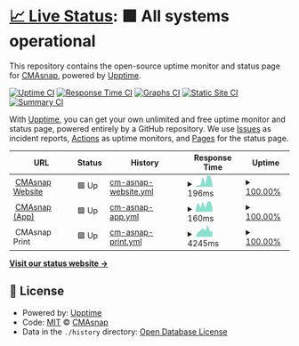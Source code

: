 # [📈 Live Status](https://status.cmasnap.com): <!--live status--> **🟩 All systems operational**

This repository contains the open-source uptime monitor and status page for [CMAsnap](https://cmasnap.com), powered by [Upptime](https://github.com/upptime/upptime).

[![Uptime CI](https://github.com/CMAsnap/status/workflows/Uptime%20CI/badge.svg)](https://github.com/CMAsnap/status/actions?query=workflow%3A%22Uptime+CI%22)
[![Response Time CI](https://github.com/CMAsnap/status/workflows/Response%20Time%20CI/badge.svg)](https://github.com/CMAsnap/status/actions?query=workflow%3A%22Response+Time+CI%22)
[![Graphs CI](https://github.com/CMAsnap/status/workflows/Graphs%20CI/badge.svg)](https://github.com/CMAsnap/status/actions?query=workflow%3A%22Graphs+CI%22)
[![Static Site CI](https://github.com/CMAsnap/status/workflows/Static%20Site%20CI/badge.svg)](https://github.com/CMAsnap/status/actions?query=workflow%3A%22Static+Site+CI%22)
[![Summary CI](https://github.com/CMAsnap/status/workflows/Summary%20CI/badge.svg)](https://github.com/CMAsnap/status/actions?query=workflow%3A%22Summary+CI%22)

With [Upptime](https://upptime.js.org), you can get your own unlimited and free uptime monitor and status page, powered entirely by a GitHub repository. We use [Issues](https://github.com/CMAsnap/status/issues) as incident reports, [Actions](https://github.com/CMAsnap/status/actions) as uptime monitors, and [Pages](https://status.cmasnap.com) for the status page.

<!--start: status pages-->
<!-- This summary is generated by Upptime (https://github.com/upptime/upptime) -->
<!-- Do not edit this manually, your changes will be overwritten -->
<!-- prettier-ignore -->
| URL | Status | History | Response Time | Uptime |
| --- | ------ | ------- | ------------- | ------ |
| <img alt="" src="https://favicons.githubusercontent.com/cmasnap.com" height="13"> [CMAsnap Website](https://cmasnap.com/) | 🟩 Up | [cm-asnap-website.yml](https://github.com/CMAsnap/status/commits/HEAD/history/cm-asnap-website.yml) | <details><summary><img alt="Response time graph" src="./graphs/cm-asnap-website/response-time-week.png" height="20"> 196ms</summary><br><a href="https://status.cmasnap.com/history/cm-asnap-website"><img alt="Response time 263" src="https://img.shields.io/endpoint?url=https%3A%2F%2Fraw.githubusercontent.com%2FCMAsnap%2Fstatus%2FHEAD%2Fapi%2Fcm-asnap-website%2Fresponse-time.json"></a><br><a href="https://status.cmasnap.com/history/cm-asnap-website"><img alt="24-hour response time 68" src="https://img.shields.io/endpoint?url=https%3A%2F%2Fraw.githubusercontent.com%2FCMAsnap%2Fstatus%2FHEAD%2Fapi%2Fcm-asnap-website%2Fresponse-time-day.json"></a><br><a href="https://status.cmasnap.com/history/cm-asnap-website"><img alt="7-day response time 196" src="https://img.shields.io/endpoint?url=https%3A%2F%2Fraw.githubusercontent.com%2FCMAsnap%2Fstatus%2FHEAD%2Fapi%2Fcm-asnap-website%2Fresponse-time-week.json"></a><br><a href="https://status.cmasnap.com/history/cm-asnap-website"><img alt="30-day response time 241" src="https://img.shields.io/endpoint?url=https%3A%2F%2Fraw.githubusercontent.com%2FCMAsnap%2Fstatus%2FHEAD%2Fapi%2Fcm-asnap-website%2Fresponse-time-month.json"></a><br><a href="https://status.cmasnap.com/history/cm-asnap-website"><img alt="1-year response time 263" src="https://img.shields.io/endpoint?url=https%3A%2F%2Fraw.githubusercontent.com%2FCMAsnap%2Fstatus%2FHEAD%2Fapi%2Fcm-asnap-website%2Fresponse-time-year.json"></a></details> | <details><summary><a href="https://status.cmasnap.com/history/cm-asnap-website">100.00%</a></summary><a href="https://status.cmasnap.com/history/cm-asnap-website"><img alt="All-time uptime 100.00%" src="https://img.shields.io/endpoint?url=https%3A%2F%2Fraw.githubusercontent.com%2FCMAsnap%2Fstatus%2FHEAD%2Fapi%2Fcm-asnap-website%2Fuptime.json"></a><br><a href="https://status.cmasnap.com/history/cm-asnap-website"><img alt="24-hour uptime 100.00%" src="https://img.shields.io/endpoint?url=https%3A%2F%2Fraw.githubusercontent.com%2FCMAsnap%2Fstatus%2FHEAD%2Fapi%2Fcm-asnap-website%2Fuptime-day.json"></a><br><a href="https://status.cmasnap.com/history/cm-asnap-website"><img alt="7-day uptime 100.00%" src="https://img.shields.io/endpoint?url=https%3A%2F%2Fraw.githubusercontent.com%2FCMAsnap%2Fstatus%2FHEAD%2Fapi%2Fcm-asnap-website%2Fuptime-week.json"></a><br><a href="https://status.cmasnap.com/history/cm-asnap-website"><img alt="30-day uptime 100.00%" src="https://img.shields.io/endpoint?url=https%3A%2F%2Fraw.githubusercontent.com%2FCMAsnap%2Fstatus%2FHEAD%2Fapi%2Fcm-asnap-website%2Fuptime-month.json"></a><br><a href="https://status.cmasnap.com/history/cm-asnap-website"><img alt="1-year uptime 100.00%" src="https://img.shields.io/endpoint?url=https%3A%2F%2Fraw.githubusercontent.com%2FCMAsnap%2Fstatus%2FHEAD%2Fapi%2Fcm-asnap-website%2Fuptime-year.json"></a></details>
| <img alt="" src="https://app.cmasnap.com/static/media/favicon/apple-icon-180.png" height="13"> [CMAsnap (App)](https://app.cmasnap.com/api/ping/) | 🟩 Up | [cm-asnap-app.yml](https://github.com/CMAsnap/status/commits/HEAD/history/cm-asnap-app.yml) | <details><summary><img alt="Response time graph" src="./graphs/cm-asnap-app/response-time-week.png" height="20"> 160ms</summary><br><a href="https://status.cmasnap.com/history/cm-asnap-app"><img alt="Response time 191" src="https://img.shields.io/endpoint?url=https%3A%2F%2Fraw.githubusercontent.com%2FCMAsnap%2Fstatus%2FHEAD%2Fapi%2Fcm-asnap-app%2Fresponse-time.json"></a><br><a href="https://status.cmasnap.com/history/cm-asnap-app"><img alt="24-hour response time 93" src="https://img.shields.io/endpoint?url=https%3A%2F%2Fraw.githubusercontent.com%2FCMAsnap%2Fstatus%2FHEAD%2Fapi%2Fcm-asnap-app%2Fresponse-time-day.json"></a><br><a href="https://status.cmasnap.com/history/cm-asnap-app"><img alt="7-day response time 160" src="https://img.shields.io/endpoint?url=https%3A%2F%2Fraw.githubusercontent.com%2FCMAsnap%2Fstatus%2FHEAD%2Fapi%2Fcm-asnap-app%2Fresponse-time-week.json"></a><br><a href="https://status.cmasnap.com/history/cm-asnap-app"><img alt="30-day response time 174" src="https://img.shields.io/endpoint?url=https%3A%2F%2Fraw.githubusercontent.com%2FCMAsnap%2Fstatus%2FHEAD%2Fapi%2Fcm-asnap-app%2Fresponse-time-month.json"></a><br><a href="https://status.cmasnap.com/history/cm-asnap-app"><img alt="1-year response time 191" src="https://img.shields.io/endpoint?url=https%3A%2F%2Fraw.githubusercontent.com%2FCMAsnap%2Fstatus%2FHEAD%2Fapi%2Fcm-asnap-app%2Fresponse-time-year.json"></a></details> | <details><summary><a href="https://status.cmasnap.com/history/cm-asnap-app">100.00%</a></summary><a href="https://status.cmasnap.com/history/cm-asnap-app"><img alt="All-time uptime 99.94%" src="https://img.shields.io/endpoint?url=https%3A%2F%2Fraw.githubusercontent.com%2FCMAsnap%2Fstatus%2FHEAD%2Fapi%2Fcm-asnap-app%2Fuptime.json"></a><br><a href="https://status.cmasnap.com/history/cm-asnap-app"><img alt="24-hour uptime 100.00%" src="https://img.shields.io/endpoint?url=https%3A%2F%2Fraw.githubusercontent.com%2FCMAsnap%2Fstatus%2FHEAD%2Fapi%2Fcm-asnap-app%2Fuptime-day.json"></a><br><a href="https://status.cmasnap.com/history/cm-asnap-app"><img alt="7-day uptime 100.00%" src="https://img.shields.io/endpoint?url=https%3A%2F%2Fraw.githubusercontent.com%2FCMAsnap%2Fstatus%2FHEAD%2Fapi%2Fcm-asnap-app%2Fuptime-week.json"></a><br><a href="https://status.cmasnap.com/history/cm-asnap-app"><img alt="30-day uptime 100.00%" src="https://img.shields.io/endpoint?url=https%3A%2F%2Fraw.githubusercontent.com%2FCMAsnap%2Fstatus%2FHEAD%2Fapi%2Fcm-asnap-app%2Fuptime-month.json"></a><br><a href="https://status.cmasnap.com/history/cm-asnap-app"><img alt="1-year uptime 99.94%" src="https://img.shields.io/endpoint?url=https%3A%2F%2Fraw.githubusercontent.com%2FCMAsnap%2Fstatus%2FHEAD%2Fapi%2Fcm-asnap-app%2Fuptime-year.json"></a></details>
| <img alt="" src="https://favicons.githubusercontent.com/print-cmasnap.herokuapp.com" height="13"> CMAsnap Print | 🟩 Up | [cm-asnap-print.yml](https://github.com/CMAsnap/status/commits/HEAD/history/cm-asnap-print.yml) | <details><summary><img alt="Response time graph" src="./graphs/cm-asnap-print/response-time-week.png" height="20"> 4245ms</summary><br><a href="https://status.cmasnap.com/history/cm-asnap-print"><img alt="Response time 4883" src="https://img.shields.io/endpoint?url=https%3A%2F%2Fraw.githubusercontent.com%2FCMAsnap%2Fstatus%2FHEAD%2Fapi%2Fcm-asnap-print%2Fresponse-time.json"></a><br><a href="https://status.cmasnap.com/history/cm-asnap-print"><img alt="24-hour response time 3569" src="https://img.shields.io/endpoint?url=https%3A%2F%2Fraw.githubusercontent.com%2FCMAsnap%2Fstatus%2FHEAD%2Fapi%2Fcm-asnap-print%2Fresponse-time-day.json"></a><br><a href="https://status.cmasnap.com/history/cm-asnap-print"><img alt="7-day response time 4245" src="https://img.shields.io/endpoint?url=https%3A%2F%2Fraw.githubusercontent.com%2FCMAsnap%2Fstatus%2FHEAD%2Fapi%2Fcm-asnap-print%2Fresponse-time-week.json"></a><br><a href="https://status.cmasnap.com/history/cm-asnap-print"><img alt="30-day response time 4634" src="https://img.shields.io/endpoint?url=https%3A%2F%2Fraw.githubusercontent.com%2FCMAsnap%2Fstatus%2FHEAD%2Fapi%2Fcm-asnap-print%2Fresponse-time-month.json"></a><br><a href="https://status.cmasnap.com/history/cm-asnap-print"><img alt="1-year response time 4883" src="https://img.shields.io/endpoint?url=https%3A%2F%2Fraw.githubusercontent.com%2FCMAsnap%2Fstatus%2FHEAD%2Fapi%2Fcm-asnap-print%2Fresponse-time-year.json"></a></details> | <details><summary><a href="https://status.cmasnap.com/history/cm-asnap-print">100.00%</a></summary><a href="https://status.cmasnap.com/history/cm-asnap-print"><img alt="All-time uptime 99.97%" src="https://img.shields.io/endpoint?url=https%3A%2F%2Fraw.githubusercontent.com%2FCMAsnap%2Fstatus%2FHEAD%2Fapi%2Fcm-asnap-print%2Fuptime.json"></a><br><a href="https://status.cmasnap.com/history/cm-asnap-print"><img alt="24-hour uptime 100.00%" src="https://img.shields.io/endpoint?url=https%3A%2F%2Fraw.githubusercontent.com%2FCMAsnap%2Fstatus%2FHEAD%2Fapi%2Fcm-asnap-print%2Fuptime-day.json"></a><br><a href="https://status.cmasnap.com/history/cm-asnap-print"><img alt="7-day uptime 100.00%" src="https://img.shields.io/endpoint?url=https%3A%2F%2Fraw.githubusercontent.com%2FCMAsnap%2Fstatus%2FHEAD%2Fapi%2Fcm-asnap-print%2Fuptime-week.json"></a><br><a href="https://status.cmasnap.com/history/cm-asnap-print"><img alt="30-day uptime 99.94%" src="https://img.shields.io/endpoint?url=https%3A%2F%2Fraw.githubusercontent.com%2FCMAsnap%2Fstatus%2FHEAD%2Fapi%2Fcm-asnap-print%2Fuptime-month.json"></a><br><a href="https://status.cmasnap.com/history/cm-asnap-print"><img alt="1-year uptime 99.97%" src="https://img.shields.io/endpoint?url=https%3A%2F%2Fraw.githubusercontent.com%2FCMAsnap%2Fstatus%2FHEAD%2Fapi%2Fcm-asnap-print%2Fuptime-year.json"></a></details>

<!--end: status pages-->

[**Visit our status website →**](https://status.cmasnap.com)

## 📄 License

- Powered by: [Upptime](https://github.com/upptime/upptime)
- Code: [MIT](./LICENSE) © [CMAsnap](https://cmasnap.com)
- Data in the `./history` directory: [Open Database License](https://opendatacommons.org/licenses/odbl/1-0/)
